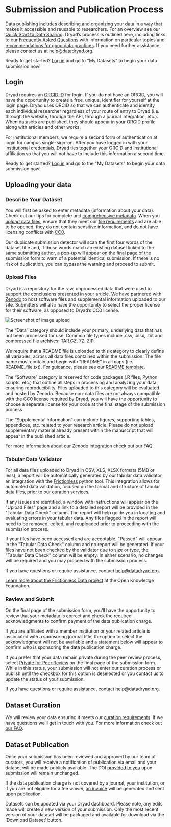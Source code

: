 <h1>Submission and Publication Process</h1>

<p>
    Data publishing includes describing and organizing your data in a way that makes it accessible and reusable to
    researchers. For an overview see our <a href="/docs/QuickstartGuideToDataSharing.pdf">Quick Start to Data Sharing</a>.
    Dryad’s process is outlined here, including links to our <a href="/stash/faq">Frequently Asked Questions</a> with
    information on particular topics and <a href="/stash/best_practices">recommendations for good data practices</a>. If
    you need further assistance, please contact us at <a href="mailto:help@datadryad.org">help@datadryad.org</a>.
</p>

<p>Ready to get started? <a href="/stash/">Log in</a> and go to "My Datasets" to begin your data submission now!</p>

<h2 id="login">Login</h2>

<p>
    Dryad requires an <a href="https://orcid.org">ORCID ID</a> for login. If you do not have an ORCID, you will have the
    opportunity to create a free, unique, identifier for yourself at the login page. Dryad uses ORCID so that we can
    authenticate and identify each individual researcher regardless of your route of entry to Dryad (i.e. through the
    website, through the API, through a journal integration, etc.). When datasets are published, they should appear in
    your ORCID profile along with articles and other works.
</p>

<p>
    For institutional members, we require a second form of authentication at login for campus single-sign-on. After you
    have logged in with your institutional credentials, Dryad ties together your ORCID and institutional affiliation so
    that you will not have to include this information a second time.
</p>

<p>
  Ready to get started? <a href="/stash/sessions/choose_login">Log in</a> and go to the "My Datasets" to begin your data
  submission now!
</p>

<h2 id="uploading">Uploading your data</h2>

<h3>Describe Your Dataset</h3>
<p>
    You will first be asked to enter metadata (information about your data). Check out our tips for complete and
    <a href="/stash/faq#metadata">comprehensive metadata</a>.  When you <a href="/stash/faq#upload-files">upload data files</a>,
    ensure that they meet our <a href="/stash/faq#files">file requirements</a> and are able to be opened, they do not
    contain sensitive information, and do not have licensing conflicts with <a href="/stash/faq#cc0">CC0</a>.
</p>

<p>
  Our duplicate submission detector will scan the first four words of the dataset title and, if those words match an
  existing dataset linked to the same submitting author, a pop-up will appear on the final page of the submission
  form to warn of a potential identical submission. If there is no risk of duplication, you can bypass the warning
  and proceed to submit.
</p>

<h3>Upload Files</h3>

<p>
  Dryad is a repository for the raw, unprocessed data that were used to support the conclusions presented in your
  article. We have partnered with <a href="https://zenodo.org/" target="_blank">Zenodo</a> to host
  software files and supplemental information uploaded to our site.
  Submitters will also have the opportunity to select the proper license for their software, as opposed to
  Dryad’s CC0 license.
</p>

<img src="/images/dryad_upload.png" alt="Screenshot of image upload" />

<p>
  The “Data” category should include your primary, underlying data that has not been processed for use. Common file
  types include .csv, .xlsx, .txt and compressed file archives: TAR.GZ, 7Z, ZIP. 
</p>

<p>
  We require that a README file is uploaded to this category to clearly define all variables,
  across all data files contained within the submission. The file name must contain and begin with "README" in all
  caps (i.e. README_file.txt). For guidance, please see our <a href="https://datadryad.org/docs/README.md" target="_blank"> README template</a>. 
</p>

<p>
  The “Software” category is reserved for code packages (.R files, Python scripts, etc.) that outline
  all steps in processing and analyzing your data, ensuring reproducibility. Files uploaded to this
  category will be evaluated and hosted by Zenodo. Because non-data files are not always compatible
  with the CC0 license required by Dryad, you will have the opportunity to choose a separate license
  for your code at the final stage of the submission process
</p>

<p>
  The “Supplemental information” can include figures, supporting tables, appendices, etc. related
  to your research article. Please do not upload supplementary material already present within the
  manuscript that will appear in the published article.
</p>

<p>
    For more information about our Zenodo integration check
    out <a href="/stash/faq#zenodo-integrate">our FAQ</a>.
</p>

<h3>Tabular Data Validator</h3>

<p>
For all data files uploaded to Dryad in CSV, XLS, XLSX formats (5MB or less), a report will be automatically generated by our tabular data validator, an integration with the <a href="https://frictionlessdata.io/">Frictionless</a> python tool. This integration allows for automated data validation, focused on the format and structure of tabular data files, prior to our curation services.
</p>

<p>
If any issues are identified, a window with instructions will appear on the
"Upload Files" page and a link to a detailed report will be provided in the
"Tabular Data Check" column. The report will help guide you in locating and
evaluating errors in your tabular data. Any files flagged in the report will
need to be removed, edited, and reuploaded prior to proceeding with the
submission process.
</p>

<p>
If your files have been accessed and are acceptable, "Passed" will appear in the
"Tabular Data Check" column and no report will be generated. If your files have
not been checked by the validator due to size or type, the "Tabular Data Check"
column will be empty. In either scenario, no changes will be required and you
may proceed with the submission process.
</p>

<p>
If you have questions or require assistance, contact <a href="mailto:help@datadryad.org">help@datadryad.org</a>.
</p>

<p>
<a href="https://frictionlessdata.io/">Learn more about the Frictionless Data project</a> at the Open Knowledge
Foundation. 
</p>

<h3>Review and Submit</h3>

<p>
  On the final page of the submission form, you’ll have the opportunity to review that your
  metadata is correct and check the required acknowledgments to confirm payment of the data
  publication charge.
</p>

<p>
  If you are affiliated with a member institution or your related article is associated with a sponsoring
  journal title, the option to select the acknowledgment will not be available and a statement
  below will appear to confirm who is sponsoring the data publication charge.
</p>

<p>
  If you prefer that your data remain private during the peer review process, select <a href="/stash/faq#ppr">Private for Peer Review</a>
  on the final page of the submission form. While in this status, your submission will not enter
  our curation process or publish until the checkbox for this option is deselected or you contact
  us to update the status of your submission.
</p>

<p>If you have questions or require assistance, contact <a href="mailto:help@datadryad.org">help@datadryad.org</a>.</p>

<h2 id="curation">Dataset Curation</h2>
<p>
    We will review your data ensuring it meets our <a href="/stash/faq#curation">curation requirements</a>. If we have
    questions we’ll get in touch with you. For more information check out <a href="/stash/faq">our FAQ</a>.
</p>

<h2 id="publication">Dataset Publication</h2>

<p>
  Once your submission has been reviewed and approved by our team of curators, you will receive a notification of 
  publication via email and your dataset will be made publicly available. The DOI <a href="/stash/faq#cite">provided 
  to you</a> upon submission will remain unchanged.
</p>

<p>
  If the data publication charge is not covered by a journal, your institution, or if you are not eligible for a 
  fee waiver, <a href="/stash/faq#cost">an invoice</a> will be generated and sent upon publication.
</p>

<p>
  Datasets can be updated via your Dryad dashboard. Please note, any edits made will create a new version of your 
  submission. Only the most recent version of your dataset will be packaged and available for download via the 
  ‘Download Dataset’ button.
</p>
